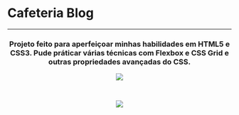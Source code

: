 <h1> Cafeteria Blog </h1>
<hr>
<h3 align="center">Projeto feito para aperfeiçoar minhas habilidades em HTML5 e CSS3. Pude práticar várias técnicas com Flexbox e CSS Grid e outras propriedades avançadas do CSS.</h3>
<p align="center">
    <img src="https://user-images.githubusercontent.com/58652794/93027488-8d95af80-f5e3-11ea-83e0-46765a15509d.gif">
</p>
<br>
<p align="center">
    <img src="https://user-images.githubusercontent.com/58652794/93027208-d6e4ff80-f5e1-11ea-8e4c-e1d49b50b977.gif">
</p>
